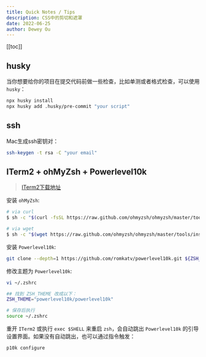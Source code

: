 ```yaml
---
title: Quick Notes / Tips
description: CSS中的剪切和遮罩
date: 2022-06-25
author: Dewey Ou
---
```


[[toc]]

## husky

当你想要给你的项目在提交代码前做一些检查，比如单测或者格式检查，可以使用`husky`：

```bash
npx husky install
npx husky add .husky/pre-commit "your script"
```

## ssh 

Mac生成ssh密钥对：

```bash
ssh-keygen -t rsa -C "your email"
```

## ITerm2 + ohMyZsh + Powerlevel10k

> [ITerm2下载地址](https://iterm2.com/downloads.html)

安装 `ohMyZsh`:

```bash
# via curl
$ sh -c "$(curl -fsSL https://raw.github.com/ohmyzsh/ohmyzsh/master/tools/install.sh)"

# via wget
$ sh -c "$(wget https://raw.github.com/ohmyzsh/ohmyzsh/master/tools/install.sh -O -)"
```

安装 `Powerlevel10k`:

```bash
git clone --depth=1 https://github.com/romkatv/powerlevel10k.git ${ZSH_CUSTOM:-$HOME/.oh-my-zsh/custom}/themes/powerlevel10k
```

修改主题为 `Powerlevel10k`:

```bash
vi ~/.zshrc

## 找到 ZSH_THEME 改成以下：
ZSH_THEME="powerlevel10k/powerlevel10k"

# 保存后执行
source ~/.zshrc
```

重开 `ITerm2` 或执行 `exec $SHELL` 来重启 `zsh`，会自动跳出 `Powerlevel10k` 的引导设置界面。如果没有自动跳出，也可以通过指令触发：

```bash
p10k configure
```